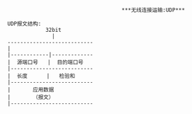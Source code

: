                                         ***无线连接运输:UDP***

    UDP报文结构:
                32bit
                  |
    ---------------------------
    |                         
    |------------|-------------
    |  源端口号   |  目的端口号
    |--------------------------
    |  长度      |   检验和    
    |--------------------------
    |       应用数据          
    |       （报文）          
    |--------------------------     
